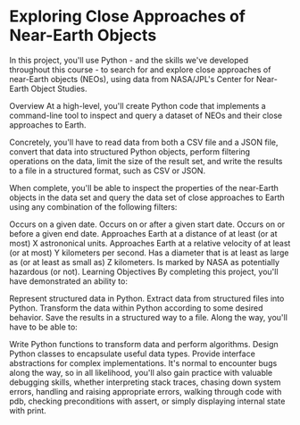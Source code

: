 # Exploring Close Approaches of Near-Earth Objects
In this project, you'll use Python - and the skills we've developed throughout this course - to search for and explore close approaches of near-Earth objects (NEOs), using data from NASA/JPL's Center for Near-Earth Object Studies.

Overview
At a high-level, you'll create Python code that implements a command-line tool to inspect and query a dataset of NEOs and their close approaches to Earth.

Concretely, you'll have to read data from both a CSV file and a JSON file, convert that data into structured Python objects, perform filtering operations on the data, limit the size of the result set, and write the results to a file in a structured format, such as CSV or JSON.

When complete, you'll be able to inspect the properties of the near-Earth objects in the data set and query the data set of close approaches to Earth using any combination of the following filters:

Occurs on a given date.
Occurs on or after a given start date.
Occurs on or before a given end date.
Approaches Earth at a distance of at least (or at most) X astrononical units.
Approaches Earth at a relative velocity of at least (or at most) Y kilometers per second.
Has a diameter that is at least as large as (or at least as small as) Z kilometers.
Is marked by NASA as potentially hazardous (or not).
Learning Objectives
By completing this project, you'll have demonstrated an ability to:

Represent structured data in Python.
Extract data from structured files into Python.
Transform the data within Python according to some desired behavior.
Save the results in a structured way to a file.
Along the way, you'll have to be able to:

Write Python functions to transform data and perform algorithms.
Design Python classes to encapsulate useful data types.
Provide interface abstractions for complex implementations.
It's normal to encounter bugs along the way, so in all likelihood, you'll also gain practice with valuable debugging skills, whether interpreting stack traces, chasing down system errors, handling and raising appropriate errors, walking through code with pdb, checking preconditions with assert, or simply displaying internal state with print.
